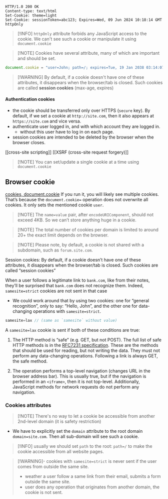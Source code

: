 ```shell
HTTP/1.0 200 OK
Content-type: text/html
Set-Cookie: theme=light
Set-Cookie: sessionToken=abc123; Expires=Wed, 09 Jun 2024 10:18:14 GMT
httpOnly
```

> [!INFO] `httpOnly` attribute forbids any JavaScript access to the cookie. We can't see such a cookie or manipulate it using `document.cookie`

> [!NOTE] Cookies have several attribute, many of which are important and should be set.
```js
document.cookie = "user=John; path=/; expires=Tue, 19 Jan 2038 03:14:07 GMT"
```

> [!WARNING] By default, if a cookie doesn't have one of these attributes, it disappears when the browser/tab is closed. Such cookies are called **session cookies** (max-age, expires)
#### Authentication cookies
- the cookie should be transferred only over HTTPS (`secure` key). By default, if we set a cookie at `http://site.com`, then it also appears at `https://site.com` and vice versa.
- authenticate user logged in, and with which account they are logged in.
	- without this user have to log in on each page.
- session cookies are intended to be deleted by the browser when the browser closes.

[[cross-site scripting]]
[[XSRF (cross-site request forgery)]]

> [!NOTE] You can set/update a single cookie at a time using `document.cookie`
## Browser cookie
[cookies, document.cookie](https://javascript.info/cookie)
If you run it, you will likely see multiple cookies. That’s because the `document.cookie=` operation does not overwrite all cookies. It only sets the mentioned cookie `user`.

> [!NOTE] The `name=value` pair, after `encodeURIComponent`, should not exceed 4KB. So we can’t store anything huge in a cookie.

> [!NOTE] The total number of cookies per domain is limited to around 20+ the exact limit depends on the browser.

> [!NOTE] Please note, by default, a cookie is not shared with a subdomain, such as `forum.site.com`.

Session cookies: By default, if a cookie doesn’t have one of these attributes, it disappears when the browser/tab is closed. Such cookies are called “session cookies”

When a user follows a legitimate link to `bank.com`, like from their notes, they’ll be surprised that `bank.com` does not recognize them. Indeed, `samesite=strict` cookies are not sent in that case
- We could work around that by using two cookies: one for “general recognition”, only to say: “Hello, John”, and the other one for data-changing operations with `samesite=strict`.
```js
samesite=lax // (same as `samesite` without value)
```

A `samesite=lax` cookie is sent if both of these conditions are true:

1. The HTTP method is “safe” (e.g. GET, but not POST).
   The full list of safe HTTP methods is in the [RFC7231 specification](https://tools.ietf.org/html/rfc7231#section-4.2.1). These are the methods that should be used for reading, but not writing the data. They must not perform any data-changing operations. Following a link is always GET, the safe method.
   
2. The operation performs a top-level navigation (changes URL in the browser address bar).
   This is usually true, but if the navigation is performed in an `<iframe>`, then it is not top-level. Additionally, JavaScript methods for network requests do not perform any navigation.
### Cookies attributes

> [!NOTE] There's no way to let a cookie be accessible from another 2nd-level domain (it is safety restriction)
- We have to explicitly set the `domain` attribute to the root domain `domain=site.com`. Then all sub-domain will see such a cookie.

> [!INFO] usually we should set `path` to the root: `path=/` to make the cookie accessible from all website pages.

> [!WARNING]- cookies with `samesite=strict` is never sent if the user comes from outside the same site.
> - weather a user follow a same link from their email, submits a form outside the same site.
> - user does any operation that originates from another domain, the cookie is not sent.
